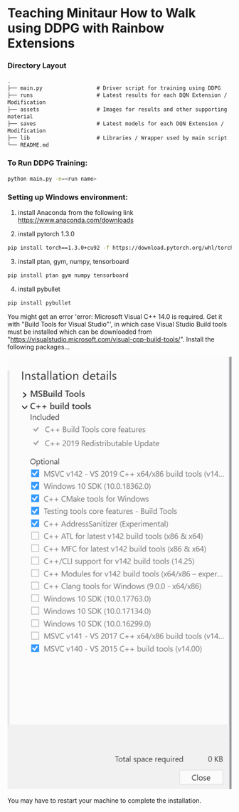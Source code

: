 # Teaching Minitaur How to Walk using DDPG with Rainbow Extensions

### Directory Layout

    .
    ├── main.py                 # Driver script for training using DDPG
    ├── runs                    # Latest results for each DQN Extension / Modification
    ├── assets                  # Images for results and other supporting material
    ├── saves                   # Latest models for each DQN Extension / Modification
    ├── lib                     # Libraries / Wrapper used by main script
    └── README.md


### To Run DDPG Training:

```sh
python main.py -n=<run name>
```

### Setting up Windows environment:

1. install Anaconda from the following link https://www.anaconda.com/downloads

2. install pytorch 1.3.0
```sh
pip install torch==1.3.0+cu92 -f https://download.pytorch.org/whl/torch_stable.html
```

3. install ptan, gym, numpy, tensorboard

```sh
pip install ptan gym numpy tensorboard
```

4. install pybullet

```sh
pip install pybullet
```

You might get an error 'error: Microsoft Visual C++ 14.0 is required. Get it with "Build Tools for Visual Studio"', in which case Visual Studio Build tools must be installed which can be downloaded from "https://visualstudio.microsoft.com/visual-cpp-build-tools/". Install the following packages...

![Visual Build Tools Packages](assets/vsbuildtools.PNG)

You may have to restart your machine to complete the installation.

